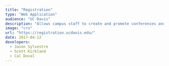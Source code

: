 ```yaml
---
title: "Registration"
type: "Web Application"
audience: "UC Davis"
description: "Allows campus staff to create and promote conferences and other events and handles payments (Credit Card/Checks) for those events."
image: "cru"
url: "https://registration.ucdavis.edu/"
date: 2017-04-12
developers:
  - Jason Sylvestre
  - Scott Kirkland
  - Cal Doval
---
```

